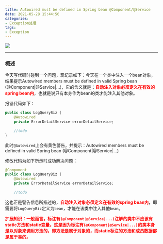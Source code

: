 ```yaml
---
title: Autowired must be defined in Spring bean @Component/@Service
date: 2021-05-28 15:44:56
categories:
- Exception处理
tags:
- Exception
---
```


![](http://qiniusave.codeyu.cn/exception%E8%83%8C%E6%99%AF.jpg)

<!--less-->

---

### 概述
今天写代码时碰到一个问题，现记录如下：今天在一个类中注入一个bean对象，结果提示Autowired members must be defined in valid Spring bean (@Component|@Service|...)，它的含义就是：<font color=red>**自动注入对象必须定义在有效的spring bean内**</font>，也就是说只有本身作为bean的类才能注入其他对象。

报错代码如下：
```java
public class LogQueryBiz {
    @Autowired
    private ErrorDetailService errorDetailService;
	
	//todo
}
```
此时`@Autowired`上会有黄色警告，并提示：Autowired members must be defined in valid Spring bean (@Component|@Service|...)

修改代码为如下所示时成功解决问题：
```java
@Component
public class LogQueryBiz {
    @Autowired
    private ErrorDetailService errorDetailService;
	
	//todo
```

这也正是警告信息所描述的，<font color=red>**自动注入对象必须定义在有效的spring bean内**</font>，即需要将`LogQueryBiz`定义为`bean`，才能在该类中注入其他`bean`。

<font color=red>**扩展知识：一般而言，标注有`(@Component|@Service|...)`注解的类中不应该有static方法和static变量，这是因为标注有`(@Component|@Service|...)`的类本身是以对象来调用方法的，即方法是属于对象的，而static标注的方法和成员数据都是属于类的。**</font>